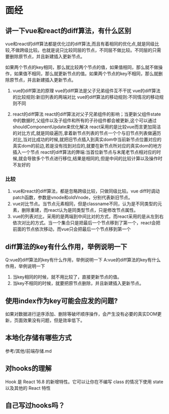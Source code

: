 # 面经

## 讲一下vue和react的diff算法，有什么区别

vue和react的diff算法都是优化过的diff算法,而且有着相同的优化点,就是同级比较,不做跨级比较。也就是说只比较同层的节点，不同层不做比较。不同层的只需要删除原节点，并且新建插入更新节点。

如果两个节点的key相同，那么就比较两个节点的值，如果值相同，那么就不做操作，如果值不相同，那么就更新节点的值。如果两个节点的key不相同，那么就删除原节点，并且新建插入更新节点。

1. vue的diff算法的原理
vue的diff算法是父子兄弟组件互不干扰
vue的diff算法的比较规则:新旧列表的两端对比
vue的diff算法的移动规则:不同情况的移动规则不同

2. react的diff算法
react的diff算法对父子兄弟组件的影响；当更新父组件state中的数据时,父组件以及子组件和所有的子孙组件都会被更新,这个可以通过shouldComponentUpdate来优化解决
react采用的是比较vue而言更加简洁的对比方式,就是同级遍历,拿着新节点列表的节点一个个与旧节点列表做遍历对比,当对比成功的时候,就把旧节点插入到真实dom中当前新节点位置对应的真实dom的前边,若是没有找到对应的,就要在新节点所对应的真实dom的地方插入一个节点
react的diff算法的弊端:当首位新节点与末尾老节点相对应的时候,就会导致多个节点进行移位,结果是相同的,但是中间的比较计算以及操作时不友好的

### 比较

1. vue和react的diff算法，都是忽略跨级比较，只做同级比较。vue diff时调动patch函数，参数是vnode和oldVnode，分别代表新旧节点。
2. vue对比节点。当节点元素相同，但是classname不同，认为是不同类型的元素，删除重建，而react认为是同类型节点，只是修改节点属性。
3. vue的列表对比，采用的是两端到中间比对的方式，而react采用的是从左到右依次对比的方式。当一个集合只是把最后一个节点移到了第一个，react会把前面的节点依次移动，而vue只会把最后一个节点移到第一个

## diff算法的key有什么作用，举例说明一下

Q:vue的diff算法的key有什么作用，举例说明一下
A:vue的diff算法的key有什么作用，举例说明一下

1. 当key相同的时候，就不用比较了，直接更新节点的值。
2. 当key不相同的时候，就要把原节点删除，并且新建插入更新节点。

## 使用index作为key可能会应发的问题?

如果对数据进行逆序添加、删除等破坏顺序操作，会产生没有必要的真实DOM更新，页面效果没有问题，但是效率低下。

## 本地化存储有哪些方式

参考/其他/前端存储.md

## 对hooks的理解

Hook 是 React 16.8 的新增特性。它可以让你在不编写 class 的情况下使用 state 以及其他的 React 特性

## 自己写过hooks吗？
